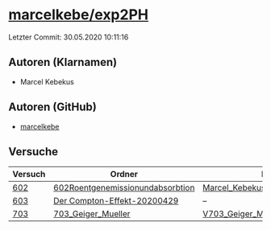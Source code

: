# [marcelkebe/exp2PH](https://github.com/marcelkebe/exp2PH)

Letzter Commit: 30.05.2020 10:11:16

## Autoren (Klarnamen)
- Marcel Kebekus

## Autoren (GitHub)
- [marcelkebe](https://github.com/marcelkebe)

## Versuche

|        Versuch         |                                                       Ordner                                                        |                                                                                                 PDFs                                                                                                 |
|------------------------|---------------------------------------------------------------------------------------------------------------------|------------------------------------------------------------------------------------------------------------------------------------------------------------------------------------------------------|
|[602](../../versuch/602)|[602Roentgenemissionundabsorbtion](https://github.com/marcelkebe/exp2PH/tree/master/602Roentgenemissionundabsorbtion)|[Marcel_Kebekus_V602_Röntgen.pdf](https://docs.google.com/viewer?url=https://raw.githubusercontent.com/marcelkebe/exp2PH/master/602Roentgenemissionundabsorbtion/Marcel_Kebekus_V602_R%C3%B6ntgen.pdf)|
|[603](../../versuch/603)|[Der Compton-Effekt-20200429](https://github.com/marcelkebe/exp2PH/tree/master/compton/Der%20Compton-Effekt-20200429)|–                                                                                                                                                                                                     |
|[703](../../versuch/703)|[703_Geiger_Mueller](https://github.com/marcelkebe/exp2PH/tree/master/703_Geiger_Mueller)                            |[V703_Geiger_Mueller.pdf](https://docs.google.com/viewer?url=https://raw.githubusercontent.com/marcelkebe/exp2PH/master/703_Geiger_Mueller/V703_Geiger_Mueller.pdf)                                   |
